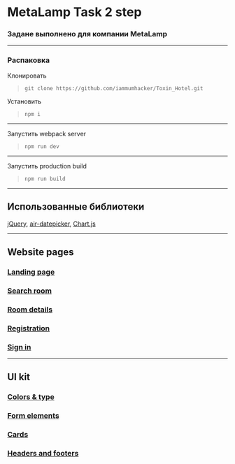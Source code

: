 # MetaLamp Task 2 step
### Задане выполнено для компании MetaLamp
---
### Распаковка
Клонировать
>```git clone https://github.com/iammumhacker/Toxin_Hotel.git```

Установить
>```npm i```
---

Запустить webpack server
>```npm run dev```
---

Запустить production build
>```npm run build```
---

## Использованные библиотеки
[jQuery](https://github.com/jquery/jquery),
[air-datepicker](https://github.com/t1m0n/air-datepicker),
[Chart.js](https://www.chartjs.org/docs/latest/)

---
## Website pages

### [Landing page](https://iammumhacker.github.io/Toxin_Hotel/index.html)
### [Search room](https://iammumhacker.github.io/Toxin_Hotel/searchRoom.html)
### [Room details](https://iammumhacker.github.io/Toxin_Hotel/roomDetails.html)
### [Registration](https://iammumhacker.github.io/Toxin_Hotel/Registration.html)
### [Sign in](https://iammumhacker.github.io/Toxin_Hotel/login.html)
---
## UI kit

### [Colors & type](https://iammumhacker.github.io/Toxin_Hotel/CT.html)
### [Form elements](https://iammumhacker.github.io/Toxin_Hotel/Elements.html)
### [Cards](https://iammumhacker.github.io/Toxin_Hotel/Cards.html)
### [Headers and footers](https://iammumhacker.github.io/Toxin_Hotel/HeaderFooter.html)